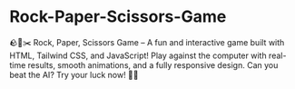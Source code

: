 # Rock-Paper-Scissors-Game
🪨📄✂️ Rock, Paper, Scissors Game – A fun and interactive game built with HTML, Tailwind CSS, and JavaScript! Play against the computer with real-time results, smooth animations, and a fully responsive design. Can you beat the AI? Try your luck now! 🚀🔥

